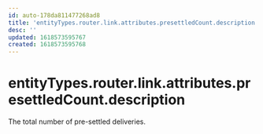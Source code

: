 ```yaml
---
id: auto-178da811477268ad8
title: 'entityTypes.router.link.attributes.presettledCount.description'
desc: ''
updated: 1618573595767
created: 1618573595768
---
```

# entityTypes.router.link.attributes.presettledCount.description

The total number of pre-settled deliveries.